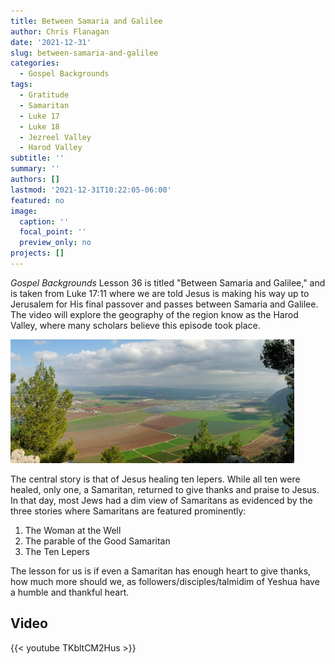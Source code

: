 ```yaml
---
title: Between Samaria and Galilee
author: Chris Flanagan
date: '2021-12-31'
slug: between-samaria-and-galilee
categories:
  - Gospel Backgrounds
tags:
  - Gratitude
  - Samaritan
  - Luke 17
  - Luke 18
  - Jezreel Valley
  - Harod Valley
subtitle: ''
summary: ''
authors: []
lastmod: '2021-12-31T10:22:05-06:00'
featured: no
image:
  caption: ''
  focal_point: ''
  preview_only: no
projects: []
---
```

*Gospel Backgrounds* Lesson 36 is titled "Between Samaria and Galilee," and is taken from Luke 17:11 where we are told Jesus is making his way up to Jerusalem for His final passover and passes between Samaria and Galilee.  The video will explore the geography of the region know as the Harod Valley, where many scholars believe this episode took place.

<img src="images/36.jpg" alt="" width="90%"/>

The central story is that of Jesus healing ten lepers.  While all ten were healed, only one, a Samaritan, returned to give thanks and praise to Jesus.  In that day, most Jews had a dim view of Samaritans as evidenced by the three stories where Samaritans are featured prominently:

1. The Woman at the Well
2. The parable of the Good Samaritan
3. The Ten Lepers

The lesson for us is if even a Samaritan has enough heart to give thanks, how much more should we, as followers/disciples/talmidim of Yeshua have a humble and thankful heart.

## Video



{{< youtube TKbltCM2Hus >}}
